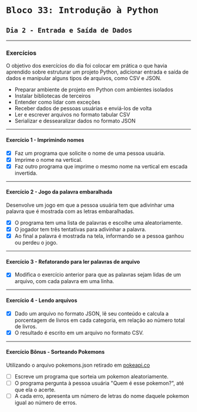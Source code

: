 # `Bloco 33: Introdução à Python`

## `Dia 2 - Entrada e Saída de Dados`

---

### Exercícios

O objetivo dos exercícios do dia foi colocar em prática o que havia aprendido sobre estruturar um projeto Python, adicionar entrada e saída de dados e manipular alguns tipos de arquivos, como CSV e JSON.

- Preparar ambiente de projeto em Python com ambientes isolados
- Instalar bibliotecas de terceiros
- Entender como lidar com exceções
- Receber dados de pessoas usuárias e enviá-los de volta
- Ler e escrever arquivos no formato tabular CSV
- Serializar e dessearalizar dados no formato JSON

---

#### Exercício 1 - Imprimindo nomes

- [x] Faz um programa que solicite o nome de uma pessoa usuária.
- [x] Imprime o nome na vertical.
- [x] Faz outro programa que imprime o mesmo nome na vertical em escada invertida.

---

#### Exercício 2 - Jogo da palavra embaralhada

Desenvolve um jogo em que a pessoa usuária tem que adivinhar uma palavra que é mostrada com as letras embaralhadas.

- [x] O programa tem uma lista de palavras e escolhe uma aleatoriamente.
- [x] O jogador tem três tentativas para adivinhar a palavra.
- [x] Ao final a palavra é mostrada na tela, informando se a pessoa ganhou ou perdeu o jogo.

---

#### Exercício 3 - Refatorando para ler palavras de arquivo

- [x] Modifica o exercício anterior para que as palavras sejam lidas de um arquivo, com cada palavra em uma linha.

---

#### Exercício 4 - Lendo arquivos

- [x] Dado um arquivo no formato JSON, lê seu conteúdo e calcula a porcentagem de livros em cada categoria, em relação ao número total de livros.
- [x] O resultado é escrito em um arquivo no formato CSV.

---

#### Exercício Bônus - Sorteando Pokemons

Utilizando o arquivo pokemons.json retirado em [pokeapi.co](https://pokeapi.co/)

- [ ] Escreve um programa que sorteia um pokemon aleatoriamente.
- [ ] O programa pergunta à pessoa usuária "Quem é esse pokemon?", até que ela o acerte.
- [ ] A cada erro, apresenta um número de letras do nome daquele pokemon igual ao número de erros.
